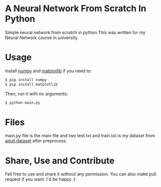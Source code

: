 # A Neural Network From Scratch In Python
Simple neural network from scratch in python
This was written for my Neural Network course  in university

# Usage
Install [numpy](http://www.numpy.org/) and [matplotlib](https://matplotlib.org/)  if you need to:

```bash
$ pip install numpy
$ pip install matplotlib
```

Then, run it with no arguments:
```bash
$ python main.py
```

# Files

main.py file is the main file and two test.txt and train.txt is my dataset from [adult dataset](https://archive.ics.uci.edu/ml/datasets/adult) after preprocess.

# Share, Use and Contribute
Fell free to use and share it without any permission.
You can also make pull request if you want. I`d be happy :)
